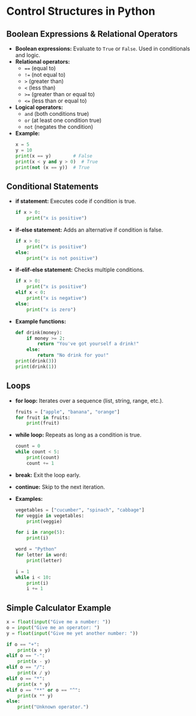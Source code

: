 # Control Structures in Python

## Boolean Expressions & Relational Operators
- **Boolean expressions:** Evaluate to `True` or `False`. Used in conditionals and logic.
- **Relational operators:**
  - `==` (equal to)
  - `!=` (not equal to)
  - `>` (greater than)
  - `<` (less than)
  - `>=` (greater than or equal to)
  - `<=` (less than or equal to)
- **Logical operators:**
  - `and` (both conditions true)
  - `or` (at least one condition true)
  - `not` (negates the condition)
- **Example:**
  ```python
  x = 5
  y = 10
  print(x == y)        # False
  print(x < y and y > 0)  # True
  print(not (x == y))  # True
  ```

## Conditional Statements
- **if statement:** Executes code if condition is true.
  ```python
  if x > 0:
      print("x is positive")
  ```
- **if-else statement:** Adds an alternative if condition is false.
  ```python
  if x > 0:
      print("x is positive")
  else:
      print("x is not positive")
  ```
- **if-elif-else statement:** Checks multiple conditions.
  ```python
  if x > 0:
      print("x is positive")
  elif x < 0:
      print("x is negative")
  else:
      print("x is zero")
  ```
- **Example functions:**
  ```python
  def drink(money):
      if money >= 2:
          return "You've got yourself a drink!"
      else:
          return "No drink for you!"
  print(drink(3))
  print(drink(1))
  ```

## Loops
- **for loop:** Iterates over a sequence (list, string, range, etc.).
  ```python
  fruits = ["apple", "banana", "orange"]
  for fruit in fruits:
      print(fruit)
  ```
- **while loop:** Repeats as long as a condition is true.
  ```python
  count = 0
  while count < 5:
      print(count)
      count += 1
  ```
- **break:** Exit the loop early.
- **continue:** Skip to the next iteration.

- **Examples:**
  ```python
  vegetables = ["cucumber", "spinach", "cabbage"]
  for veggie in vegetables:
      print(veggie)

  for i in range(5):
      print(i)

  word = "Python"
  for letter in word:
      print(letter)

  i = 1
  while i < 10:
      print(i)
      i += 1
  ```

## Simple Calculator Example
```python
x = float(input("Give me a number: "))
o = input("Give me an operator: ")
y = float(input("Give me yet another number: "))

if o == "+":
    print(x + y)
elif o == "-":
    print(x - y)
elif o == "/":
    print(x / y)
elif o == "*":
    print(x * y)
elif o == "**" or o == "^":
    print(x ** y)
else:
    print("Unknown operator.")
```
    